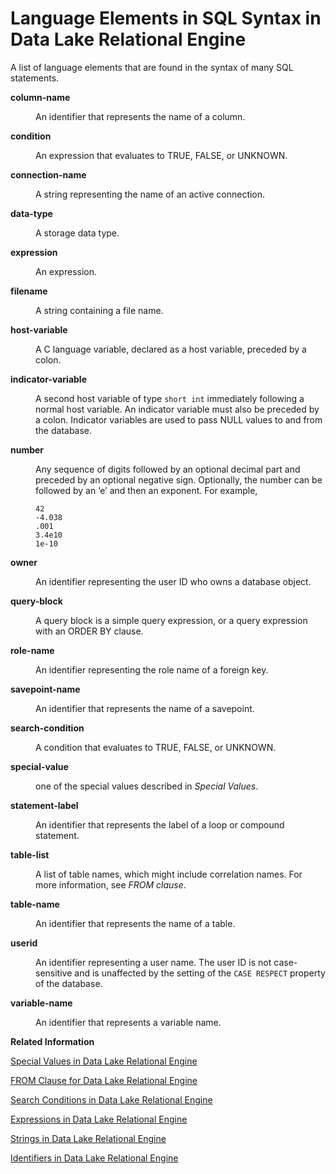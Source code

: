 <!-- loioa61107a184f21015859ec14b47a3607f -->

# Language Elements in SQL Syntax in Data Lake Relational Engine

A list of language elements that are found in the syntax of many SQL statements.




<dl>
<dt><b>

column-name

</b></dt>
<dd>

An identifier that represents the name of a column.



</dd><dt><b>

condition

</b></dt>
<dd>

An expression that evaluates to TRUE, FALSE, or UNKNOWN.



</dd><dt><b>

connection-name

</b></dt>
<dd>

A string representing the name of an active connection.



</dd><dt><b>

data-type

</b></dt>
<dd>

A storage data type.



</dd><dt><b>

expression

</b></dt>
<dd>

An expression.



</dd><dt><b>

filename

</b></dt>
<dd>

A string containing a file name.



</dd><dt><b>

host-variable

</b></dt>
<dd>

A C language variable, declared as a host variable, preceded by a colon.



</dd><dt><b>

indicator-variable

</b></dt>
<dd>

A second host variable of type `short int` immediately following a normal host variable. An indicator variable must also be preceded by a colon. Indicator variables are used to pass NULL values to and from the database.



</dd><dt><b>

number

</b></dt>
<dd>

Any sequence of digits followed by an optional decimal part and preceded by an optional negative sign. Optionally, the number can be followed by an ‘e’ and then an exponent. For example,

```
42
-4.038
.001
3.4e10
1e-10
```



</dd><dt><b>

owner

</b></dt>
<dd>

An identifier representing the user ID who owns a database object.



</dd><dt><b>

query-block

</b></dt>
<dd>

A query block is a simple query expression, or a query expression with an ORDER BY clause.



</dd><dt><b>

role-name

</b></dt>
<dd>

An identifier representing the role name of a foreign key.



</dd><dt><b>

savepoint-name

</b></dt>
<dd>

An identifier that represents the name of a savepoint.



</dd><dt><b>

search-condition

</b></dt>
<dd>

A condition that evaluates to TRUE, FALSE, or UNKNOWN.



</dd><dt><b>

special-value

</b></dt>
<dd>

one of the special values described in *Special Values*.



</dd><dt><b>

statement-label

</b></dt>
<dd>

An identifier that represents the label of a loop or compound statement.



</dd><dt><b>

table-list

</b></dt>
<dd>

A list of table names, which might include correlation names. For more information, see *FROM clause*.



</dd><dt><b>

table-name

</b></dt>
<dd>

An identifier that represents the name of a table.



</dd><dt><b>

userid

</b></dt>
<dd>

An identifier representing a user name. The user ID is not case-sensitive and is unaffected by the setting of the `CASE RESPECT` property of the database.



</dd><dt><b>

variable-name

</b></dt>
<dd>

An identifier that represents a variable name.



</dd>
</dl>

**Related Information**  


[Special Values in Data Lake Relational Engine](../010-sql-language-elements/special-values-in-data-lake-relational-engine-a506dde.md "Special values can be used in expressions, and as column defaults when creating tables.")

[FROM Clause for Data Lake Relational Engine](from-clause-for-data-lake-relational-engine-a7749cf.md "Specifies the objects involved in a SELECT, DELETE or UPDATE statement.")

[Search Conditions in Data Lake Relational Engine](../010-sql-language-elements/search-conditions-in-data-lake-relational-engine-a4fa3d9.md "Conditions are used to choose a subset of the rows from a table, or in a control statement such as an IF statement to determine control of flow.")

[Expressions in Data Lake Relational Engine](../010-sql-language-elements/expressions-in-data-lake-relational-engine-a4ee102.md "Expressions are formed from different kinds of elements, such as constants, column names, SQL operators, and subqueries.")

[Strings in Data Lake Relational Engine](../010-sql-language-elements/strings-in-data-lake-relational-engine-a4ed4ed.md "Strings are either literal strings, or expressions with CHAR or VARCHAR data types.")

[Identifiers in Data Lake Relational Engine](../010-sql-language-elements/identifiers-in-data-lake-relational-engine-a4eca8f.md "Identifiers are names of objects in the database, such as user IDs, tables, and columns.")

